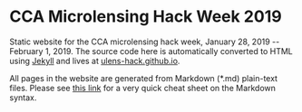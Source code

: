 # CCA Microlensing Hack Week 2019

Static website for the CCA microlensing hack week, January 28, 2019 -- February 1, 2019. The source code here is automatically
converted to HTML using [Jekyll](https://jekyllrb.com/docs/quickstart/) and lives at
[ulens-hack.github.io](https://ulens-hack.github.io).


All pages in the website are generated from Markdown (*.md) plain-text files. Please see [this link](https://gist.github.com/roachhd/779fa77e9b90fe945b0c)
for a very quick cheat sheet on the Markdown syntax.
